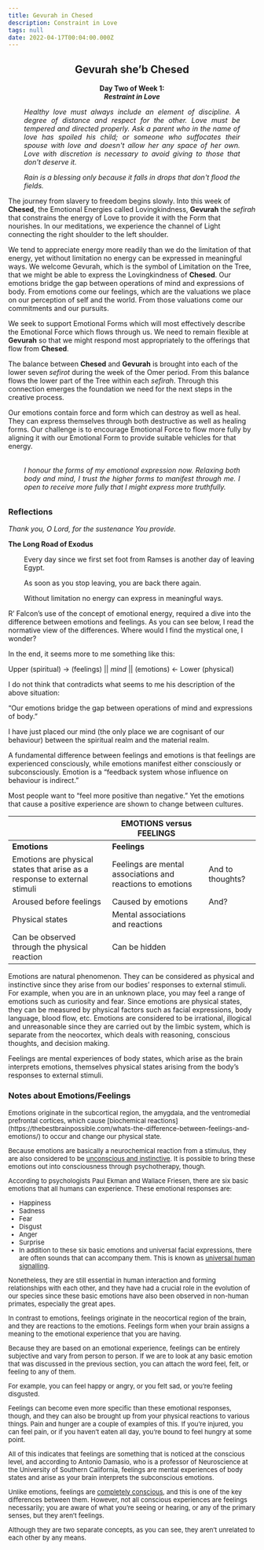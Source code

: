 ```yaml
---
title: Gevurah in Chesed
description: Constraint in Love
tags: null
date: 2022-04-17T00:04:00.000Z
---
```


<div style="font-weight: bold; text-align:center">
<h2>Gevurah she’b Chesed</h2>
Day Two of Week 1:<br /> 
<i>Restraint in Love</i>

</div>
<div style="text-align: justify; margin-left: 2rem; margin-right: 2rem; font-style: italic">
<p>
Healthy love must always include an element of discipline. A degree of distance and respect for the other. Love must be tempered and directed properly. Ask a parent who in the name of love has spoiled his child; or someone who suffocates their spouse with love and doesn't allow her any space of her own. Love with discretion is necessary to avoid giving to those that don't deserve it.
</p>
<p>
Rain is a blessing only because it falls in drops that don't flood the fields.
</p>
</div>

The journey from slavery to freedom begins slowly. Into this week of **Chesed**, the Emotional Energies called Lovingkindness, **Gevurah** the _sefirah_ that constrains the energy of Love to provide it with the Form that nourishes. In our meditations, we experience the channel of Light connecting the right shoulder to the left shoulder.

We tend to appreciate energy more readily than we do the limitation of that energy, yet without limitation no energy can be expressed in meaningful ways. We welcome Gevurah, which is the symbol of Limitation on the Tree, that we might be able to express the Lovingkindness of **Chesed**. Our emotions bridge the gap between operations of mind and expressions of body. From emotions come our feelings, which are the valuations we place on our perception of self and the world. From those valuations come our commitments and our pursuits.

We seek to support Emotional Forms which will most effectively describe the Emotional Force which flows through us. We need to remain flexible at **Gevurah** so that we might respond most appropriately to the offerings that flow from **Chesed**.

The balance between **Chesed** and **Gevurah** is brought into each of the lower seven _sefirot_ during the week of the Omer period. From this balance flows the lower part of the Tree within each _sefirah_. Through this connection emerges the foundation we need for the next steps in the creative process.

Our emotions contain force and form which can destroy as well as heal. They can express themselves through both destructive as well as healing forms. Our challenge is to encourage Emotional Force to flow more fully by aligning it with our Emotional Form to provide suitable vehicles for that energy.

<p style="font-style: italic; margin: 2rem; text-align: justify">
I honour the forms of my emotional expression now. Relaxing both body and mind, I trust the higher forms to manifest through me. I open to receive more fully that I might express more truthfully.
</p>

<h3>Reflections</h3>

<p style="font-style: italic">
Thank you, O Lord, for the sustenance You provide.

**The Long Road of Exodus**

<div style="margin-left: 2rem">
<p>Every day since we first set foot from Ramses is another day of leaving Egypt.</p>
<p>As soon as you stop leaving, you are back there again.</p>

<p>Without limitation no energy can express in meaningful ways.</p>
</div>

R’ Falcon’s use of the concept of emotional energy, required a dive into the difference between emotions and feelings. As you can see below, I read the normative view of the differences. Where would I find the mystical one, I wonder?

In the end, it seems more to me something like this:

Upper (spiritual) -> (feelings) || _mind_ || (emotions) <- Lower (physical)

I do not think that contradicts what seems to me his description of the above situation:

“Our emotions bridge the gap between operations of mind and expressions of body.”

I have just placed our mind (the only place we are cognisant of our behaviour) between the spiritual realm and the material realm.

A fundamental difference between feelings and emotions is that feelings are experienced consciously, while emotions manifest either consciously or subconsciously. Emotion is a “feedback system whose influence on behaviour is indirect.”

Most people want to “feel more positive than negative.” Yet the emotions that cause a positive experience are shown to change between cultures.

|                                                                           | EMOTIONS versus FEELINGS                                   |                  |
| ------------------------------------------------------------------------- | ---------------------------------------------------------- | ---------------- |
| **Emotions**                                                              | **Feelings**                                               |                  |
| Emotions are physical states that arise as a response to external stimuli | Feelings are mental associations and reactions to emotions | And to thoughts? |
| Aroused before feelings                                                   | Caused by emotions                                         | And?             |
| Physical states                                                           | Mental associations and reactions                          |                  |
| Can be observed through the physical reaction                             | Can be hidden                                              |                  |

Emotions are natural phenomenon. They can be considered as physical and instinctive since they arise from our bodies’ responses to external stimuli. For example, when you are in an unknown place, you may feel a range of emotions such as curiosity and fear. Since emotions are physical states, they can be measured by physical factors such as facial expressions, body language, blood flow, etc. Emotions are considered to be irrational, illogical and unreasonable since they are carried out by the limbic system, which is separate from the neocortex, which deals with reasoning, conscious thoughts, and decision making.

Feelings are mental experiences of body states, which arise as the brain interprets emotions, themselves physical states arising from the body’s responses to external stimuli.

<h3>Notes about Emotions/Feelings</h3>

<div style="font-size: small">
Emotions originate in the subcortical region, the amygdala, and the ventromedial prefrontal cortices, which cause [biochemical reactions](https://thebestbrainpossible.com/whats-the-difference-between-feelings-and-emotions/) to occur and change our physical state.

Because emotions are basically a neurochemical reaction from a stimulus, they are also considered to be [unconscious and instinctive](https://imotions.com/blog/difference-feelings-emotions/). It is possible to bring these emotions out into consciousness through psychotherapy, though.

According to psychologists Paul Ekman and Wallace Friesen, there are six basic emotions that all humans can experience. These emotional responses are:

- Happiness
- Sadness
- Fear
- Disgust
- Anger
- Surprise
- In addition to these six basic emotions and universal facial expressions, there are often sounds that can accompany them. This is known as [universal human signalling](https://www.paulekman.com/wp-content/uploads/2013/07/Basic-Emotions.pdf).

Nonetheless, they are still essential in human interaction and forming relationships with each other, and they have had a crucial role in the evolution of our species since these basic emotions have also been observed in non-human primates, especially the great apes.

In contrast to emotions, feelings originate in the neocortical region of the brain, and they are reactions to the emotions. Feelings form when your brain assigns a meaning to the emotional experience that you are having.

Because they are based on an emotional experience, feelings can be entirely subjective and vary from person to person. If we are to look at any basic emotion that was discussed in the previous section, you can attach the word feel, felt, or feeling to any of them.

For example, you can feel happy or angry, or you felt sad, or you’re feeling disgusted.

Feelings can become even more specific than these emotional responses, though, and they can also be brought up from your physical reactions to various things. Pain and hunger are a couple of examples of this. If you’re injured, you can feel pain, or if you haven’t eaten all day, you’re bound to feel hungry at some point.

All of this indicates that feelings are something that is noticed at the conscious level, and according to Antonio Damasio, who is a professor of Neuroscience at the University of Southern California, feelings are mental experiences of body states and arise as your brain interprets the subconscious emotions.

Unlike emotions, feelings are [completely conscious](https://counseling.online.wfu.edu/blog/difference-feelings-emotions/), and this is one of the key differences between them. However, not all conscious experiences are feelings necessarily; you are aware of what you’re seeing or hearing, or any of the primary senses, but they aren’t feelings.

Although they are two separate concepts, as you can see, they aren’t unrelated to each other by any means.

</div>
